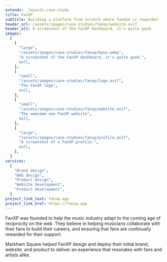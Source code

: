 ```yaml
---
extends: _layouts.case-study
title: FanXP
subtitle: Building a platform from scratch where fandom is rewarded.
header_url: /assets/images/case-studies/fanxp/website.avif
header_alt: A screenshot of the FanXP dashboard, it's quite good.
images:
  [
    [
      "large",
      "/assets/images/case-studies/fanxp/base.webp",
      "A screenshot of the FanXP dashboard, it's quite good.",
      null,
    ],
    [
      "small",
      "/assets/images/case-studies/fanxp/logo.avif",
      "The FanXP logo",
      null,
    ],
    [
      "small",
      "/assets/images/case-studies/fanxp/website.avif",
      "The awesome new FanXP website",
      null,
    ],
    [
      "large",
      "/assets/images/case-studies/fanxp/profile.avif",
      "A screenshot of a FanXP profile.",
      null,
    ],
  ]
services:
  [
    "Brand design",
    "Web design",
    "Product design",
    "Website development",
    "Product development",
  ]
project_link_text: fanxp.app
project_link_href: https://fanxp.app
---
```


FanXP was founded to help the music industry adapt to the coming age of reciprocity on the web. They believe in helping musicians collaborate with their fans to build their careers, and ensuring that fans are continually rewarded for their support.

Markham Square helped FanXP design and deploy their initial brand, website, and product to deliver an experience that resonates with fans and artists alike.
